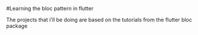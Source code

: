 #Learning the bloc pattern in flutter

The projects that i'll be doing are based on the tutorials from the flutter bloc package
